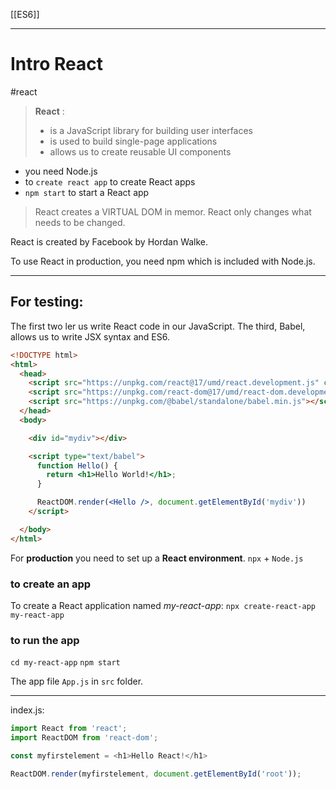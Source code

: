 
[[ES6]]



---

# Intro React
#react
>__React__ :
>- is a JavaScript library for building user interfaces
>- is used to build single-page  applications
>- allows us to create reusable UI components
- you need Node.js 
- to `create react app`  to create React apps
-  `npm start` to start a React app

> React creates a VIRTUAL DOM in memor.
> React only changes what needs to be changed.

React is created by Facebook by Hordan Walke.

To use React in production, you need npm which is included with Node.js.

---
## For testing:
The first two ler us write React code in our JavaScript.
The third, Babel, allows us to write JSX syntax and ES6.


```html
<!DOCTYPE html>
<html>
  <head>
    <script src="https://unpkg.com/react@17/umd/react.development.js" crossorigin></script>
    <script src="https://unpkg.com/react-dom@17/umd/react-dom.development.js" crossorigin></script>
    <script src="https://unpkg.com/@babel/standalone/babel.min.js"></script>
  </head>
  <body>

    <div id="mydiv"></div>

    <script type="text/babel">
      function Hello() {
        return <h1>Hello World!</h1>;
      }

      ReactDOM.render(<Hello />, document.getElementById('mydiv'))
    </script>

  </body>
</html>

```

For __production__ you need to set up a __React environment__.
`npx` + `Node.js`

### to create an app
To create a React application named _my-react-app_:
`npx create-react-app my-react-app`

### to run the app
`cd my-react-app`
`npm start`

The app file `App.js` in `src` folder.
 

---

index.js:
```js
import React from 'react';
import ReactDOM from 'react-dom';

const myfirstelement = <h1>Hello React!</h1>

ReactDOM.render(myfirstelement, document.getElementById('root'));
```










